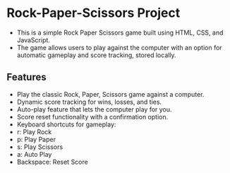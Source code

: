 ﻿# Rock-Paper-Scissors Project
 + This is a simple Rock Paper Scissors game built using HTML, CSS, and JavaScript. 
 + The game allows users to play against the computer with an option for automatic gameplay and score tracking, stored locally.

## Features
- Play the classic Rock, Paper, Scissors game against a computer.
- Dynamic score tracking for wins, losses, and ties.
- Auto-play feature that lets the computer play for you.
- Score reset functionality with a confirmation option.
- Keyboard shortcuts for gameplay:
- r: Play Rock
- p: Play Paper
- s: Play Scissors
- a: Auto Play
- Backspace: Reset Score
